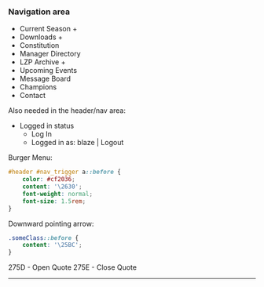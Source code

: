 ### Navigation area

-   Current Season +
-   Downloads +
-   Constitution
-   Manager Directory
-   LZP Archive +
-   Upcoming Events
-   Message Board
-   Champions
-   Contact

Also needed in the header/nav area:

-   Logged in status
    -   Log In
    -   Logged in as: blaze | Logout

Burger Menu:

```css
#header #nav_trigger a::before {
    color: #cf2036;
    content: '\2630';
    font-weight: normal;
    font-size: 1.5rem;
}
```

Downward pointing arrow:

```css
.someClass::before {
    content: '\25BC';
}
```

275D - Open Quote
275E - Close Quote

---

